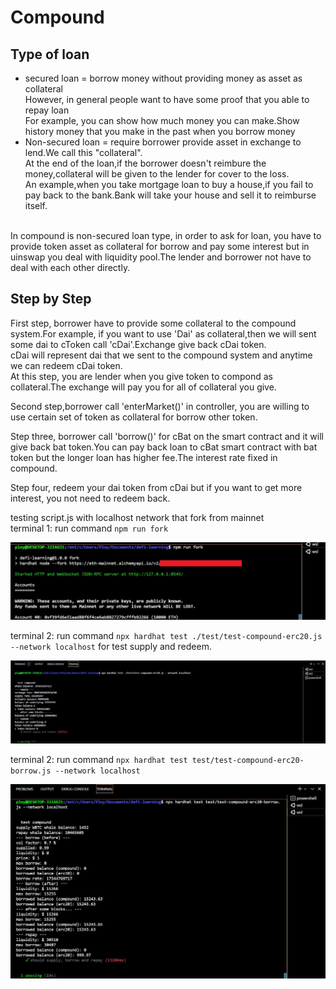 # Compound

## Type of loan
- secured loan = borrow money without providing money as asset as collateral<br/>
However, in general people want to have some proof that you able to repay loan<br/>
For example, you can show how much money you can make.Show history money that you make in the past when you borrow money<br/>
- Non-secured loan = require borrower provide asset in exchange to lend.We call this "collateral".<br/>
At the end of the loan,if the borrower doesn't reimbure the money,collateral will be given to the lender for cover to the loss.<br/>
An example,when you take mortgage loan to buy a house,if you fail to pay back to the bank.Bank will take your house and sell it to reimburse itself.
<br/>
In compound is non-secured loan type, in order to ask for loan, you have to provide token asset as collateral for borrow and pay some interest but in uinswap you deal with liquidity pool.The lender and borrower not have to deal with each other directly.<br/>

## Step by Step
First step, borrower have to provide some collateral to the compound system.For example, if you want to use 'Dai' as collateral,then we will sent some dai to cToken call 'cDai'.Exchange give back cDai token.<br/>
cDai will represent dai that we sent to the compound system and anytime we can redeem cDai token.<br/>
At this step, you are lender when you give token to compond as collateral.The exchange will pay you for all of collateral you give.<br/>

Second step,borrower call 'enterMarket()' in controller, you are willing to use certain set of token as collateral for borrow other token.<br/>

Step three, borrower call 'borrow()' for cBat on the smart contract and it will give back bat token.You can pay back loan to cBat smart contract with bat token but the longer loan has higher fee.The interest rate fixed in compound.<br/>

Step four, redeem your dai token from cDai but if you want to get more interest, you not need to redeem back.<br/>

testing script.js with localhost network that fork from mainnet<br/>
terminal 1: run command `npm run fork`

![console1](https://github.com/Thanasornsawan/defi-learning/blob/main/contracts/compound/photo/test2.jpg)

terminal 2: run command `npx hardhat test ./test/test-compound-erc20.js --network localhost` for test supply and redeem.

![console2](https://github.com/Thanasornsawan/defi-learning/blob/main/contracts/compound/photo/test.jpg)

terminal 2: run command `npx hardhat test test/test-compound-erc20-borrow.js --network localhost`

![console3](https://github.com/Thanasornsawan/defi-learning/blob/main/contracts/compound/photo/test3.jpg)